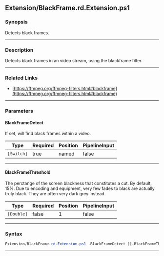 
Extension/BlackFrame.rd.Extension.ps1
-------------------------------------
### Synopsis
Detects black frames.

---
### Description

Detects black frames in an video stream, using the blackframe filter.

---
### Related Links
* [https://ffmpeg.org/ffmpeg-filters.html#blackframe](https://ffmpeg.org/ffmpeg-filters.html#blackframe)



---
### Parameters
#### **BlackFrameDetect**

If set, will find black frames within a video.






|Type      |Required|Position|PipelineInput|
|----------|--------|--------|-------------|
|`[Switch]`|true    |named   |false        |



---
#### **BlackFrameThreshold**

The perctange of the screen blackness that constitutes a cut.  By default, 15%.
Due to encoding and equipment, very few fades to black are actually truly black.
They are often very dark grey instead.






|Type      |Required|Position|PipelineInput|
|----------|--------|--------|-------------|
|`[Double]`|false   |1       |false        |



---
### Syntax
```PowerShell
Extension/BlackFrame.rd.Extension.ps1 -BlackFrameDetect [[-BlackFrameThreshold] <Double>] [<CommonParameters>]
```
---




